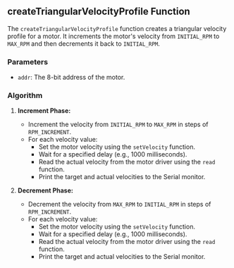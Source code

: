 ## createTriangularVelocityProfile Function

The `createTriangularVelocityProfile` function creates a triangular velocity profile for a motor. It increments the motor's velocity from `INITIAL_RPM` to `MAX_RPM` and then decrements it back to `INITIAL_RPM`.

### Parameters

- `addr`: The 8-bit address of the motor.

### Algorithm

1. **Increment Phase:**
   - Increment the velocity from `INITIAL_RPM` to `MAX_RPM` in steps of `RPM_INCREMENT`.
   - For each velocity value:
     - Set the motor velocity using the `setVelocity` function.
     - Wait for a specified delay (e.g., 1000 milliseconds).
     - Read the actual velocity from the motor driver using the `read` function.
     - Print the target and actual velocities to the Serial monitor.

2. **Decrement Phase:**
   - Decrement the velocity from `MAX_RPM` to `INITIAL_RPM` in steps of `RPM_INCREMENT`.
   - For each velocity value:
     - Set the motor velocity using the `setVelocity` function.
     - Wait for a specified delay (e.g., 1000 milliseconds).
     - Read the actual velocity from the motor driver using the `read` function.
     - Print the target and actual velocities to the Serial monitor.
